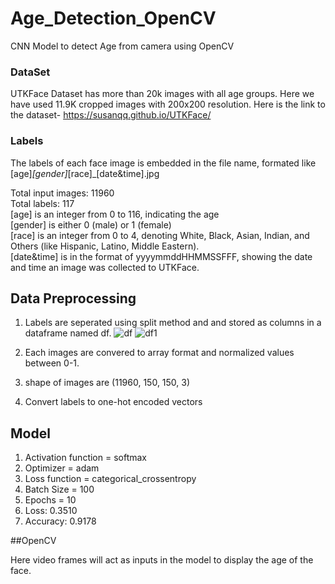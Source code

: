# Age_Detection_OpenCV
CNN Model to detect Age from camera using OpenCV

### DataSet
UTKFace Dataset has more than 20k images with all age groups. Here we have used 11.9K cropped images with 200x200 resolution. 
Here is the link to the dataset- https://susanqq.github.io/UTKFace/

### Labels
The labels of each face image is embedded in the file name, formated like [age]_[gender]_[race]_[date&time].jpg
<div>Total input images: 11960</div>
<div>Total labels: 117</div>

<div>[age] is an integer from 0 to 116, indicating the age</div>
<div>[gender] is either 0 (male) or 1 (female)</div>
<div>[race] is an integer from 0 to 4, denoting White, Black, Asian, Indian, and Others (like Hispanic, Latino, Middle Eastern).</div>
<div>[date&time] is in the format of yyyymmddHHMMSSFFF, showing the date and time an image was collected to UTKFace.</div>

## Data Preprocessing

1. Labels are seperated using split method and and stored as columns in a dataframe named df.
![df](https://github.com/AvantiBuche/Age_Detection_OpenCV/assets/127451991/e2e4ccc7-4c24-48f9-a6fb-b82ebd85489b)
![df1](https://github.com/AvantiBuche/Age_Detection_OpenCV/assets/127451991/eb1e54f3-0195-41da-9fa9-965d55755346)

2. Each images are convered to array format and normalized values between 0-1.
3. shape of images are (11960, 150, 150, 3)
4. Convert labels to one-hot encoded vectors

## Model

1. Activation function = softmax
2. Optimizer = adam
3. Loss function = categorical_crossentropy
4. Batch Size = 100
5. Epochs = 10
6. Loss: 0.3510
7. Accuracy: 0.9178

##OpenCV 

Here video frames will act as inputs in the model to display the age of the face. 

